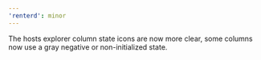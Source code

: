 ```yaml
---
'renterd': minor
---
```


The hosts explorer column state icons are now more clear, some columns now use a gray negative or non-initialized state.

